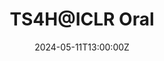 ---
title: TS4H@ICLR Oral

event: TS4H@ICLR
event_url: https://timeseriesforhealth.github.io/

location: 
address:
  city: Vienna

summary: We got to give a talk at the TS4H workshop at ICLR 2024 to present our Paper on Dynamic Survival Analysis for Early Event Prediction.

# Talk start and end times.
#   End time can optionally be hidden by prefixing the line with `#`.
date: '2024-05-11T13:00:00Z'
all_day: false

# Schedule page publish date (NOT talk date).
publishDate: '2024-06-01T00:00:00Z'

authors:
  - admin

tags: []

# Is this a featured talk? (true/false)
featured: true

image:
  caption: ''
  focal_point: Right

#links:
#  - icon: twitter
#    icon_pack: fab
#    name: Follow
#    url: https://twitter.com/georgecushen
url_code: ''
url_pdf: ''
url_slides: ''
url_video: https://slideslive.com/embed/presentation/39020509?js_embed_version=3&embed_init_token=eyJhbGciOiJIUzI1NiJ9.eyJpYXQiOjE3MTgxOTUyMjUsImV4cCI6MTcxODMyNDgyNSwidSI6eyJ1dWlkIjoiOTdjY2JhZGYtOTQ2My00OGVhLWIwMjMtZGVkMjA1NmIyY2VmIiwiaSI6bnVsbCwiZSI6bnVsbCwibSI6ZmFsc2V9LCJkIjoiaWNsci5jYyJ9.yTgCU6xU0PWd-5kfL-y4uWmX-Za5hmRHBH5SI2Ce-VY&embed_parent_url=https%3A%2F%2Ficlr.cc%2Fvirtual%2F2024%2Fworkshop%2F20582&embed_origin=https%3A%2F%2Ficlr.cc&embed_container_id=presentation-embed-39020509&auto_load=true&auto_play=false&zoom_ratio=&disable_fullscreen=false&locale=fr&vertical_enabled=true&vertical_enabled_on_mobile=false&allow_hidden_controls_when_paused=true&fit_to_viewport=true&custom_user_id=&user_uuid=97ccbadf-9463-48ea-b023-ded2056b2cef
---